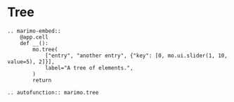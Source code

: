 # Tree

```{eval-rst}
.. marimo-embed::
    @app.cell
    def __():
        mo.tree(
            ["entry", "another entry", {"key": [0, mo.ui.slider(1, 10, value=5), 2]}],
            label="A tree of elements.",
        )
        return
```

```{eval-rst}
.. autofunction:: marimo.tree
```

